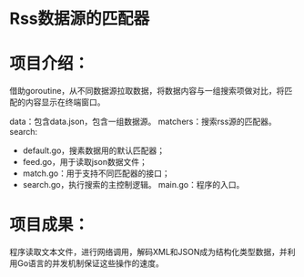 # Rss数据源的匹配器

# 项目介绍：
借助goroutine，从不同数据源拉取数据，将数据内容与一组搜索项做对比，将匹配的内容显示在终端窗口。

data：包含data.json，包含一组数据源。
matchers：搜索rss源的匹配器。
search:
- default.go，搜素数据用的默认匹配器；
- feed.go，用于读取json数据文件；
- match.go：用于支持不同匹配器的接口；
- search.go，执行搜索的主控制逻辑。
main.go：程序的入口。

# 项目成果：
程序读取文本文件，进行网络调用，解码XML和JSON成为结构化类型数据，并利用Go语言的并发机制保证这些操作的速度。
